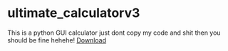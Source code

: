 # ultimate_calculatorv3
This is a python GUI calculator
just dont copy my code and shit then you should be fine hehehe!
[Download]([url](https://github.com/Dammsheep1/ultimate_calculatorv3/releases/tag/python)https://github.com/Dammsheep1/ultimate_calculatorv3/releases/tag/python)
